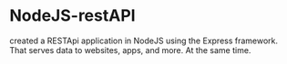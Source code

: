 # NodeJS-restAPI
 created a RESTApi application in NodeJS using the Express framework. That serves data to websites, apps, and more. At the same time.
